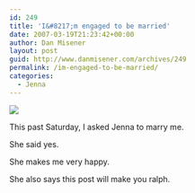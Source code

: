 ```yaml
---
id: 249
title: 'I&#8217;m engaged to be married'
date: 2007-03-19T21:23:42+00:00
author: Dan Misener
layout: post
guid: http://www.danmisener.com/archives/249
permalink: /im-engaged-to-be-married/
categories:
  - Jenna
---
```

![](http://farm1.static.flickr.com/35/95001242_65fa119598.jpg)

This past Saturday, I asked Jenna to marry me.

She said yes.

She makes me very happy.

She also says this post will make you ralph.